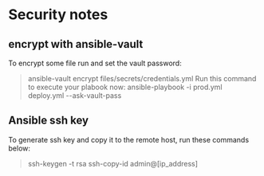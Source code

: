 # Security notes

## encrypt with ansible-vault

To encrypt some file run and set the vault password:
> ansible-vault encrypt files/secrets/credentials.yml
Run this command to execute your plabook now:
> ansible-playbook -i prod.yml deploy.yml --ask-vault-pass

## Ansible ssh key

To generate ssh key and copy it to the remote host, run these commands below:
> ssh-keygen -t rsa
> ssh-copy-id admin@[ip_address]


